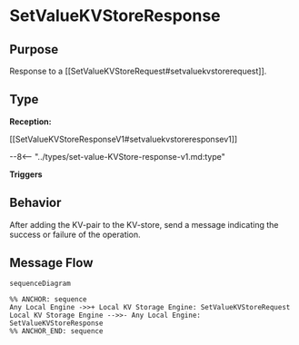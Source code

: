 <div class="message">

# SetValueKVStoreResponse

## Purpose

<!-- --8<-- [start:purpose] -->
Response to a [[SetValueKVStoreRequest#setvaluekvstorerequest]].

<!-- --8<-- [end:purpose] -->

## Type

<!-- --8<-- [start:type] -->
**Reception:**

[[SetValueKVStoreResponseV1#setvaluekvstoreresponsev1]]

--8<-- "../types/set-value-KVStore-response-v1.md:type"

**Triggers**

<!-- --8<-- [end:type] -->

## Behavior

<!-- --8<-- [start:behavior] -->
After adding the KV-pair to the KV-store, send a message indicating the success or failure of the operation.
<!-- --8<-- [end:behavior] -->


## Message Flow

<!-- --8<-- [start:messages] -->
```mermaid
sequenceDiagram

%% ANCHOR: sequence
Any Local Engine ->>+ Local KV Storage Engine: SetValueKVStoreRequest
Local KV Storage Engine -->>- Any Local Engine: SetValueKVStoreResponse
%% ANCHOR_END: sequence
```

<!-- --8<-- [end:messages] -->

</div>